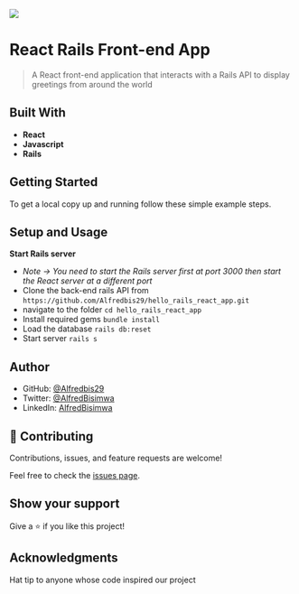 ![](https://img.shields.io/badge/Microverse-blueviolet)
# React Rails Front-end App

> A React front-end application that interacts with a Rails API to display greetings from around the world


## Built With

- **React**
- **Javascript**
- **Rails**

## Getting Started
To get a local copy up and running follow these simple example steps.

## Setup and Usage
**Start Rails server**
- *Note -> You need to start the Rails server first at port 3000 then start the React server at a different port*
- Clone the back-end rails API from `https://github.com/Alfredbis29/hello_rails_react_app.git`
- navigate to the folder `cd hello_rails_react_app`
- Install required gems `bundle install`
- Load the database `rails db:reset`
- Start server `rails s`


## Author

- GitHub: [@Alfredbis29](https://github.com/Alfred29)
- Twitter: [@AlfredBisimwa](https://www.linkedin.com/in/Alfredbisimwa/)
- LinkedIn: [AlfredBisimwa](https://twitter.com/AlfredBisimwa)


## 🤝 Contributing

Contributions, issues, and feature requests are welcome!

Feel free to check the [issues page](https://github.com/Alfredbis29/hello_rails_react_app/issues/new).

## Show your support

Give a ⭐️ if you like this project!

## Acknowledgments
Hat tip to anyone whose code inspired our project
